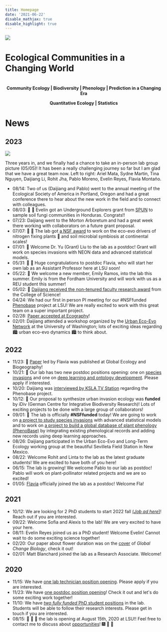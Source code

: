 ```yaml
---
title: Homepage
date: '2021-06-22'
disable_mathjax: true
disable_highlight: true
---
```


<div id="widerimg">
    <img src="/images/yellow_trout_lily.jpg">
</div>


# Ecological Communities in a Changing World

<p style="margin-top:1cm;"><center><strong> Community Ecology | Biodiversity | Phenology | Prediction in a Changing Era </strong></center></p>

<center><strong> Quantitative Ecology | Statistics </strong></center>

# News

## 2023

<div id="widerimg">
    <img src="/images/lab_group_2023.jpeg">
     <p class="condensedlines">Three years in, and we finally had a chance to take an in-person lab group picture (05/05)! It has been a really challenging journey so far but I am glad that we have a great team now. Left to right: Ariel Mata, Sydne Martin, Tina Nguyen, Daijiang Li, Rohit Jha, Pablo Moreno, Evelin Reyes, Flavia Montaño.</p>
</div>

- 08/14: Two of us (Daijiang and Pablo) went to the annual meeting of the Ecological Society of America in Portland, Oregon and had a great conference there to hear about the new work in the field and to connect with colleagues.
- 08/03: :tada: :tada: Evelin got an Underground Explorers grant from [SPUN](https://www.spun.earth/) to sample soil fungi communities in Honduras. Congrats!! 
- 07/23: Daijiang went to the Morton Arboretum and had a great week there working with collaborators on a future grant proposal.
- 07/07: :tada: :icecream:  The lab got [a NSF award](https://www.nsf.gov/awardsearch/showAward?AWD_ID=2316268&HistoricalAwards=false) to work on the eco-evo drivers of nitrogen fixing plants :herb: and soil microbial symbiosis at continental scales! 
- 07/01: :wave: Welcome Dr. Yu (Grant) Liu to the lab as a postdoc! Grant will work on species invasions with NEON data and advanced statistical models.  
- 05/31: :tada: :tada: Huge congratulations to postdoc Flavia, who will start her own lab as an Assistant Professor here at LSU soon!
- 05/22: :wave: We welcome a new member, Emily Ramos, into the lab this summer. Emily is from the Fordham University and will work with us as a REU student this summer!
- 05/02: :champagne: [Daijiang received the non-tenured faculty research award](https://www.lsu.edu/science/biosci/news/choppin-honors23.php) from the College of Science!
- 04/24: We had our first in person PI meeting for our #NSFfunded [Phenobase](https://phenobase.org/) project at LSU! We are really excited to work with this great team on a super important project.
- 02/28: [Paper accepted at Ecography](https://onlinelibrary.wiley.com/doi/10.1111/ecog.06643)!
- 02/01: Daijiang attended a workshop organized by the [Urban Eco-Evo Network](https://www.urbanecoevo.net/) at the University of Washington; lots of exciting ideas regarding :cityscape:️ urban eco-evo dynamics :cityscape:️ to think about.

## 2022

- 11/23: :champagne: [Paper](https://onlinelibrary.wiley.com/doi/full/10.1111/geb.13619) led by Flavia was published at Global Ecology and Biogeography!
- 10/21: :loudspeaker: Our lab has two new postdoc positions opening: one on [species invasions](https://lsu.wd1.myworkdayjobs.com/LSU/job/0437-Life-Sciences-Building/Postdoctoral-Researcher_R00073358-1) and one on [deep learning and ontology development](https://lsu.wd1.myworkdayjobs.com/LSU/job/1079-Digital-Media-Center/Research-Data-Scientist--IT-Analyst-3-_R00074121-1). Please apply if interested.
- 10/20: Daijiang was [interviewed by KSLA TV Station](https://www.ksla.com/10/21/lsu-biologist-building-first-worldwide-plant-phenology-database/) regarding the Phenobase project.
- 10/12: :champagne: Our proposal to synthesize urban invasion ecology was **funded** by iDiv (German Centre for Integrative Biodiversity Research)! Lots of exciting projects to be done with a large group of collaborators!
- 09/01: :champagne: The lab is officially **#NSFfunded** today! We are going to work on [a project to study species invasions](https://www.nsf.gov/awardsearch/showAward?AWD_ID=2213567&HistoricalAwards=false) with advanced statistical models and to work on [a project to build a global database of plant phenology (PhenoBase)](https://www.nsf.gov/awardsearch/showAward?AWD_ID=2223508&HistoricalAwards=false) by integrating existing phenological records and adding new records using deep learning approaches.
- 08/26: Daijiang participated in the Urban Eco-Evo and Long-Term Ecology working group at the beautiful Sevilleta Field Station in New Mexico.
- 08/22: Welcome Rohit and Linta to the lab as the latest graduate students! We are excited to have both of you here!
- 06/15: The lab is growing! We welcome Pablo to our lab as postdoc! Pablo will work on plant-pollinator related projects and we are so excited!
- 01/05: [Flavia](https://flamontano.wordpress.com) officially joined the lab as a postdoc! Welcome Fla!

## 2021

- 10/12: We are looking for 2 PhD students to start 2022 fall [(_*Job ad here*_)](/pdf/phd_position_2022fall.pdf)! Reach out if you are interested.
- 09/22: Welcome Sofia and Alexis to the lab! We are very excited to have your here.
- 08/11: Evelin Reyes joined us as a PhD student! Welcome Evelin! Cannot wait to do some exciting science together!
- 02/20: Our paper about flower duration was on the [cover](https://onlinelibrary.wiley.com/doi/epdf/10.1111/gcb.15174) of *Global Change Biology*, check it out!
- 02/01: Matt Blanchard joined the lab as a Research Associate. Welcome!

## 2020

- 11/15: We have [one lab technician position opening](https://t.co/eShy9Q66N0?amp=1). Please apply if you are interested.
- 11/23: We have [one postdoc position opening](https://t.co/xh0MZN2kwC?amp=1)! Check it out and let's do some exciting work together!
- 11/10: We have [*two fully funded* PhD student positions](/pdf/phd_position_2021fall.pdf) in the lab. Students will be able to follow their research interests. Please get in touch if you are interested. 
- 08/15: :rocket: :rocket: :rocket: the lab is opening at August 15th, 2020 at LSU!! Feel free to contact me to discuss about [opportunities](/opportunities/)! :fireworks: :tada: :confetti_ball:
